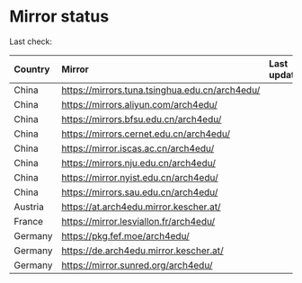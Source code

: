 <script src="./time.js"></script>
# Mirror status
Last check: <script type="text/javascript">localize(1743229837.9865296);</script>

|Country|Mirror|Last update|
|:------|:-----|:----------|
|China|https://mirrors.tuna.tsinghua.edu.cn/arch4edu/|<script type="text/javascript">localize(1743187511);</script>|
|China|https://mirrors.aliyun.com/arch4edu/|<script type="text/javascript">localize(1743187511);</script>|
|China|https://mirrors.bfsu.edu.cn/arch4edu/|<script type="text/javascript">localize(1743187511);</script>|
|China|https://mirrors.cernet.edu.cn/arch4edu/|<script type="text/javascript">localize(1743187511);</script>|
|China|https://mirror.iscas.ac.cn/arch4edu/|<script type="text/javascript">localize(1743187511);</script>|
|China|https://mirrors.nju.edu.cn/arch4edu/|<script type="text/javascript">localize(1743144252);</script>|
|China|https://mirror.nyist.edu.cn/arch4edu/|<script type="text/javascript">localize(1743187511);</script>|
|China|https://mirrors.sau.edu.cn/arch4edu/|<script type="text/javascript">localize(1731653531);</script>|
|Austria|https://at.arch4edu.mirror.kescher.at/|<script type="text/javascript">localize(1743187511);</script>|
|France|https://mirror.lesviallon.fr/arch4edu/|<script type="text/javascript">localize(1743187511);</script>|
|Germany|https://pkg.fef.moe/arch4edu/|<script type="text/javascript">localize(1743187511);</script>|
|Germany|https://de.arch4edu.mirror.kescher.at/|<script type="text/javascript">localize(1743187511);</script>|
|Germany|https://mirror.sunred.org/arch4edu/|<script type="text/javascript">localize(1743187511);</script>|

<script src="./tablefilter/tablefilter.js"></script>
<script src="./table.js"></script>